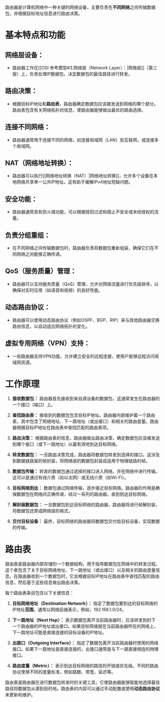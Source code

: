 路由器是计算机网络中一种关键的网络设备，主要负责在**不同网络**之间传输数据包，并根据目标地址信息进行路由决策。
# 基本特点和功能
## 网络层设备：
- 路由器工作在[[OSI 参考模型#3.网络层（Network Layer）：|网络层]]（第三层）上，负责处理IP数据包，决定数据包的最佳路径进行转发。
## 路由决策：
- 根据目标IP地址和**路由表**，路由器确定数据包应该被发送到网络的哪个部分。路由表包含有关网络拓扑的信息，使路由器能够做出最优的路由选择。
## 连接不同网络：
- 路由器通常用于连接不同的网络，如连接局域网（LAN）到互联网，或连接多个局域网。
## NAT（网络地址转换）：
- 路由器可以执行[[网络地址转换（NAT）|网络地址转换]]，允许多个设备在本地网络共享单一公共IP地址。这有助于缓解IPv4地址短缺问题。
## 安全功能：
- 路由器通常具有防火墙功能，可以根据规则过滤和阻止不安全或未经授权的流量。
## 负责分组重组：
- 在不同网络之间传输数据包时，路由器负责将数据包重新组装，确保它们在不同网络之间能够正确传递。
## QoS（服务质量）管理：
- 路由器可以支持服务质量（QoS）管理，允许对网络流量进行优先级排序，以确保对实时应用（如语音和视频）的良好性能。
## 动态路由协议：
- 路由器可以使用动态路由协议（例如OSPF、BGP、RIP）来与其他路由器交换路由信息，以自动适应网络拓扑的变化。
## 虚拟专用网络（VPN）支持：
- 一些路由器支持VPN功能，允许建立安全的远程连接，使用户能够远程访问局域网资源。
# 工作原理
1. **接收数据包：** 路由器首先接收到来自源设备的数据包，这通常发生在路由器的一个接口（端口）上。

2. **查找路由表：** 接收到的数据包包含目标IP地址。路由器内部维护着一个路由表，其中包含了网络地址、下一跳地址（或出接口）和相关的路由度量。路由器根据目标IP地址在路由表中查找匹配的路由表项。

3. **路由决策：** 根据路由表的信息，路由器做出路由决策，确定数据包应该被发送到哪个接口（或下一跳地址）以最有效地到达目标网络。

4. **转发数据包：** 一旦路由决策完成，路由器将数据包转发到选择的接口。这涉及到数据链路层的帧封装，将网络层的数据包封装成适用于物理链路的帧。

5. **数据包传输：** 转发的数据包通过选择的接口进入网络，并在网络中进行传输。这可以是通过有线介质（如以太网）或无线介质（如Wi-Fi）。

6. **目标网络到达：** 数据包通过网络传输，逐步接近目标网络。路由器的作用是确保数据包在网络间正确传递，经过一系列的路由器，直到到达目标网络。

7. **解封装数据包：** 一旦数据包到达目标网络的路由器，路由器将进行帧解封装，将数据包还原成网络层的格式。

8. **交付目标设备：** 最终，目标网络的路由器将数据包交付给目标设备，实现数据的传输。
# 路由表
路由表是路由器内部存储的一个数据结构，用于指导数据包在网络中的转发过程。这个表包含了关于目标网络地址、下一跳地址（或出接口）以及相关的路由度量信息。在路由器收到一个数据包时，它会根据目标IP地址在路由表中查找匹配的路由信息，然后基于这些信息做出路由决策。

每个路由表条目包含以下关键信息：

1. **目标网络地址（Destination Network）：** 指定了数据包要到达的目标网络的IP地址**范围**。通常以网络前缀表示，例如，192.168.1.0/24。

2. **下一跳地址（Next Hop）：** 表示数据包离开当前路由器时，应该转发到的下一个路由器的IP地址或出接口。如果目标网络就在当前路由器所在的网络上，下一跳地址可能是直接连接的目标设备的IP地址。

3. **出接口（Outgoing Interface）：** 指定了数据包离开当前路由器时使用的网络接口。如果下一跳地址是直接连接的，出接口通常是与下一跳直接相连的物理接口。

4. **路由度量（Metric）：** 表示到达目标网络的路径的开销或优先级。不同的路由协议使用不同的度量标准，例如跳数、带宽、延迟等。

路由表是路由器在进行数据包转发时的关键工具，它使路由器能够智能地选择最佳路径将数据包从源到目的地。路由表的内容可以通过手动配置或使用**动态路由协议**来更新和维护。

